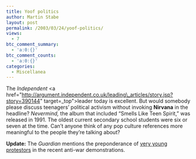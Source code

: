 ```yaml
---
title: Yoof politics
author: Martin Stabe
layout: post
permalink: /2003/03/24/yoof-politics/
views:
  - 7
btc_comment_summary:
  - 'a:0:{}'
btc_comment_counts:
  - 'a:0:{}'
categories:
  - Miscellanea
---
```

The *Independent* <a href="http://argument.independent.co.uk/leading\_articles/story.jsp?story=390144" target=\_top">leader today</a> is excellent. But would somebody please discuss teenagers&#8217; political activism without invoking **Nirvana** in the headline? *Nevermind,* the album that included &#8220;Smells Like Teen Spirit,&#8221; was released in 1991. The oldest current secondary school students were six or seven at the time. Can&#8217;t anyone think of any pop culture references more meaningful to the people they&#8217;re talking about? 

**Update:** The *Guardian* mentions the preponderance of <a href="http://www.guardian.co.uk/antiwar/story/0,12809,920898,00.html" target="_top">very young protestors</a> in the recent anti-war demonstrations.